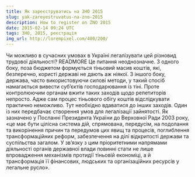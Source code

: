 ```yaml
---
title: Як зареєструватись на ЗНО 2015
slug: yak-zareyestruvatus-na-zno-2015
description: How to register on ZNO 2015
date: 2015-02-14 09:24 UTC
tags: ЗНО, 2015, реєстрація
img_url: http://lorempixel.com/400/200/
---
```


Чи можливо в сучасних умовах в Україні легалізувати цей різновид трудової діяльності? READMORE Це питання неоднозначне. З одного боку, поза бюджетом формується тіньовий масив коштів, які, безперечно, користі державі не дають аж ніякої. З іншого боку, держава, часто використовуючи силові методи, у такий спосіб намагається вивести суб’єктів господарювання із тіні. Проте контролюючим органам вжити таких заходів щодо репетиторів непросто. Адже сам процес тіньового обігу коштів відслідкувати практично неможливо. Тут необхідно вдаватися до інших заходів. Один із них передбачає створення умов для легалізації зайнятості. Як зазначено у Посланні Президента України до Верховної Ради 2003 року, «це має бути цілісна система дій, спрямована, передусім, на подолання та викорінення причин та передумов цих явищ та процесів, поглиблення трансформаційних реформ, забезпечення на ділі відкритості держави та суспільства загалом. У зв’язку з цим пріоритетними напрямами діяльності органів державної влади повинні стати не лише впровадження механізмів протидії тіньовій економіці, а й трансформація її фінансових, людських та організаційних ресурсів у легальне русло».